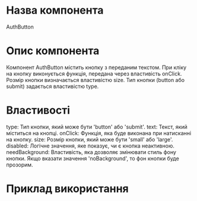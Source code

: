 # Назва компонента

AuthButton

# Опис компонента

Компонент AuthButton містить кнопку з переданим текстом. При кліку на кнопку виконується функція, передана через властивість onClick. Розмір кнопки визначається властивістю size. Тип кнопки (button або submit) задається властивістю type.

# Властивості

type: Тип кнопки, який може бути 'button' або 'submit'.
text: Текст, який міститься на кнопці.
onClick: Функція, яка буде виконана при натисканні на кнопку.
size: Розмір кнопки, який може бути 'small' або 'large'.
disabled: Логічне значення, яке показує, чи є кнопка неактивною.
needBackground: Властивість, яка дозволяє змінювати стиль фону кнопки. Якщо вказати значення 'noBackground', то фон кнопки буде прозорим.

# Приклад використання

<AuthButton 
        type="button" 
        text="Натисніть мене" 
        onClick={...} 
        size="large" 
        disabled={false} 
        needBackground="noBackground" 
      />
